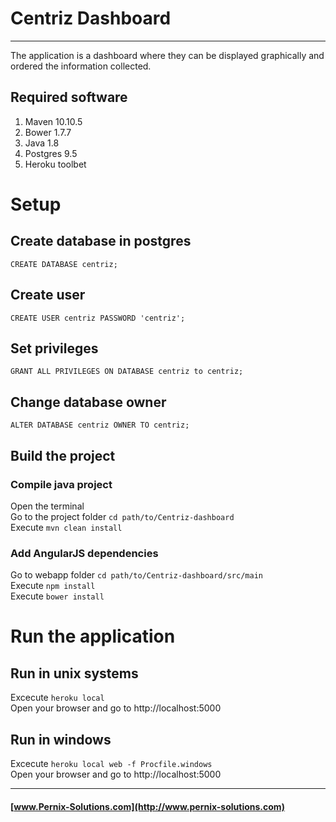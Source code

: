 # Centriz Dashboard
---
The application is a dashboard where they can be displayed graphically and ordered the information collected.

## Required software
1. Maven 10.10.5 
2. Bower 1.7.7
3. Java 1.8
4. Postgres 9.5
5. Heroku toolbet

# Setup

## Create database in postgres
`CREATE DATABASE centriz;`

## Create user
`CREATE USER centriz PASSWORD 'centriz';`

## Set privileges
`GRANT ALL PRIVILEGES ON DATABASE centriz to centriz;`

## Change database owner
`ALTER DATABASE centriz OWNER TO centriz;`

## Build the project
### Compile java project
Open the terminal  
Go to the project folder `cd path/to/Centriz-dashboard`  
Execute `mvn clean install`

### Add AngularJS dependencies
Go to webapp folder `cd path/to/Centriz-dashboard/src/main`  
Execute `npm install`  
Execute `bower install`  

# Run the application
## Run in unix systems
Excecute `heroku local`  
Open your browser and go to http://localhost:5000

## Run in windows
Excecute `heroku local web -f Procfile.windows`  
Open your browser and go to http://localhost:5000

---
#### [www.Pernix-Solutions.com](http://www.pernix-solutions.com)
